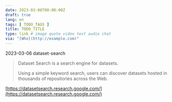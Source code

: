 ```yaml
---
date: 2023-03-06T00:00:00Z
draft: true
lang: en
tags: [ TODO_TAGS ]
title: TODO_TITLE
type: link # image quote video text audio chat
via: "[Who](http://example.com)"
---
```



2023-03-06 dataset-search


> Dataset Search is a search engine for datasets.
>
> Using a simple keyword search, users can discover datasets hosted in thousands of repositories across the Web.

[https://datasetsearch.research.google.com/](https://datasetsearch.research.google.com/)

